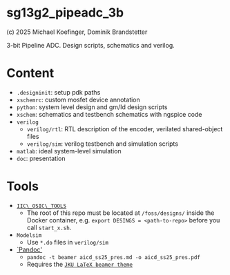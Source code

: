 # sg13g2_pipeadc_3b
(c) 2025 Michael Koefinger, Dominik Brandstetter

3-bit Pipeline ADC. Design scripts, schematics and verilog.

# Content
- `.designinit`: setup pdk paths
- `xschemrc`: custom mosfet device annotation
- `python`: system level design and gm/Id design scripts
- `xschem`: schematics and testbench schematics with ngspice code
- `verilog`
  - `verilog/rtl`: RTL description of the encoder, verilated shared-object files
  - `verilog/sim`: verilog testbench and simulation scripts
- `matlab`: ideal system-level simulation
- `doc`: presentation

# Tools
- [`IIC\_OSIC\_TOOLS`](https://github.com/iic-jku/IIC-OSIC-TOOLS)
	- The root of this repo must be located at `/foss/designs/` inside the Docker container, e.g. `export DESINGS = <path-to-repo>` before you call `start_x.sh`.
- `Modelsim`
	- Use `*.do` files in `verilog/sim`
- [`Pandoc'](https://pandoc.org/)
	- `pandoc -t beamer aicd_ss25_pres.md -o aicd_ss25_pres.pdf`
	- Requires the [`JKU LaTeX beamer theme`](https://github.com/michaelroland/jku-templates-presentation-latex)
